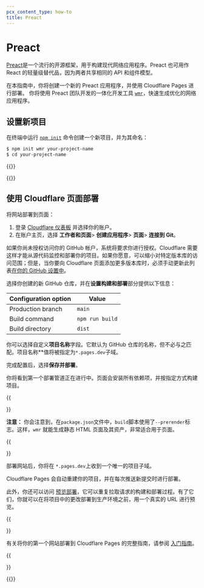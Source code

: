 ```yaml
---
pcx_content_type: how-to
title: Preact
---
```


# Preact

[Preact](https://preactjs.com)是一个流行的开源框架，用于构建现代网络应用程序。Preact 也可用作 React 的轻量级替代品，因为两者共享相同的 API 和组件模型。

在本指南中，你将创建一个新的 Preact 应用程序，并使用 Cloudflare Pages 进行部署。
你将使用 Preact 团队开发的一体化开发工具 [`wmr`](https://github.com/preactjs/wmr)，快速生成优化的网络应用程序。

## 设置新项目

在终端中运行 [`npm init`](https://docs.npmjs.com/cli/v6/commands/npm-init) 命令创建一个新项目，并为其命名：

```sh
$ npm init wmr your-project-name
$ cd your-project-name
```

{{<render file="_tutorials-before-you-start.md">}}

{{<render file="/_framework-guides/_create-github-repository.md">}}

## 使用 Cloudflare 页面部署

将网站部署到页面：

1. 登录 [Cloudflare 仪表板](https://dash.cloudflare.com/) 并选择你的账户。
2. 在账户主页，选择 **工作者和页面**> **创建应用程序**> **页面**> **连接到 Git**。

如果你尚未授权访问你的 GitHub 帐户，系统将要求你进行授权。Cloudflare 需要这样才能从源代码监控和部署你的项目。如果你愿意，可以缩小对特定版本库的访问范围；但是，当你要向 Cloudflare 页面添加更多版本库时，必须手动更新此列表[在你的 GitHub 设置中](https://github.com/settings/installations)。

选择你创建的新 GitHub 仓库，并在**设置构建和部署**部分提供以下信息：

<div>

| Configuration option | Value           |
| -------------------- | --------------- |
| Production branch    | `main`          |
| Build command        | `npm run build` |
| Build directory      | `dist`          |

</div>

你可以选择自定义**项目名称**字段。它默认为 GitHub 仓库的名称，但不必与之匹配。项目名称**值将被指定为`*.pages.dev`子域。

完成配置后，选择**保存并部署**。

你将看到第一个部署管道正在进行中。页面会安装所有依赖项，并按指定方式构建项目。

{{<Aside type="note">}}

**注意：** 你会注意到，在`package.json`文件中，`build`脚本使用了`--prerender`标志。这样，`wmr` 就能生成静态 HTML 页面及其资产，非常适合用于页面。

{{</Aside>}}

部署网站后，你将在 `*.pages.dev`上收到一个唯一的项目子域。

Cloudflare Pages 会自动重建你的项目，并在每次推送新提交时进行部署。

此外，你还可以访问 [预览部署](/pages/configuration/preview-deployments/)，它可以重复拉取请求的构建和部署过程。有了它们，你就可以在将项目中的更改部署到生产环境之前，用一个真实的 URL 进行预览。

{{<Aside type="note">}}

有关将你的第一个网站部署到 Cloudflare Pages 的完整指南，请参阅 [入门指南](/pages/get-started/)。

{{</Aside>}}

{{<render file="/_framework-guides/_learn-more.md" withParameters="Preact">}}